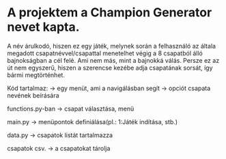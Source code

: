 # A projektem a Champion Generator nevet kapta.

A név árulkodó, hiszen ez egy játék, melynek során a felhasználó az általa megadott csapatnévvel/csapattal menetelhet végig a 8 csapatból álló bajnokságban a cél felé.
Ami nem más, mint a bajnokká válás. Persze ez az út nem egyszerű, hiszen a szerencse kezébe adja csapatának sorsát, így bármi megtörténhet.

Kód tartalmaz: -> egy menüt, ami a navigálásban segít
               -> opciót csapata nevének beírására

functions.py-ban -> csapat választása, menü

main.py -> menüpontok definiálása(pl.: 1:Játék indítása, stb.)

data.py -> csapatok listát tartalmazza

csapatok csv. -> a csapatokat tárolja